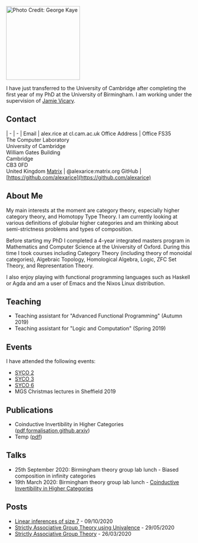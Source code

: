 
<img class="photo" src="rice.jpg" width="200" title="Photo Credit: George Kaye">

I have just transferred to the University of Cambridge after completing the first year of my PhD at the University of Birmingham. I am
working under the supervision of [Jamie Vicary](https://www.cl.cam.ac.uk/~jv258/).

## Contact

| - | - |
Email          | alex.rice at cl.cam.ac.uk
Office Address | Office FS35 <br> The Computer Laboratory <br> University of Cambridge <br> William Gates Building <br> Cambridge <br> CB3 0FD <br> United Kingdom
[Matrix](https://matrix.org)         | @alexarice:matrix.org
GitHub         | [https://github.com/alexarice](https://github.com/alexarice)

## About Me

My main interests at the moment are category theory, especially higher
category theory, and Homotopy Type Theory. I am currently looking at
various definitions of globular higher categories and am thinking
about semi-strictness problems and types of composition.

Before starting my PhD I completed a 4-year integrated masters program
in Mathematics and Computer Science at the University of Oxford.
During this time I took courses including Category Theory (including
theory of monoidal categories), Algebraic Topology, Homological
Algebra, Logic, ZFC Set Theory, and Representation Theory.

I also enjoy playing with functional programming languages such as
Haskell or Agda and am a user of Emacs and the Nixos Linux
distribution.

## Teaching
- Teaching assistant for "Advanced Functional Programming" (Autumn 2019)
- Teaching assistant for "Logic and Computation" (Spring 2019)

## Events
I have attended the following events:

- [SYCO 2](http://events.cs.bham.ac.uk/syco/2/)
- [SYCO 3](http://events.cs.bham.ac.uk/syco/3/)
- [SYCO 6](http://events.cs.bham.ac.uk/syco/6/)
- MGS Christmas lectures in Sheffield 2019

## Publications
- Coinductive Invertibility in Higher Categories ([pdf](pub/inverses.pdf),[formalisation](pub/inverses/Everything.html),[github](https://github.com/alexarice/Inverses),[arxiv](https://arxiv.org/abs/2008.10307))
- Temp ([pdf](pub/linear-inf.pdf))

## Talks
- 25th September 2020: Birmingham theory group lab lunch - Biased composition in infinity categories
- 19th March 2020: Birmingham theory group lab lunch - [Coinductive Invertibility in Higher Categories](talks/inverses.pdf)

## Posts
- [Linear inferences of size 7](https://prooftheory.blog/2020/10/01/linear-inferences-of-size-7/) - 09/10/2020
- [Strictly Associative Group Theory using Univalence](posts/sgtuf/Strict-Group-Theory-UF.html) - 29/05/2020
- [Strictly Associative Group Theory](posts/strict-group-theory.html) - 26/03/2020

